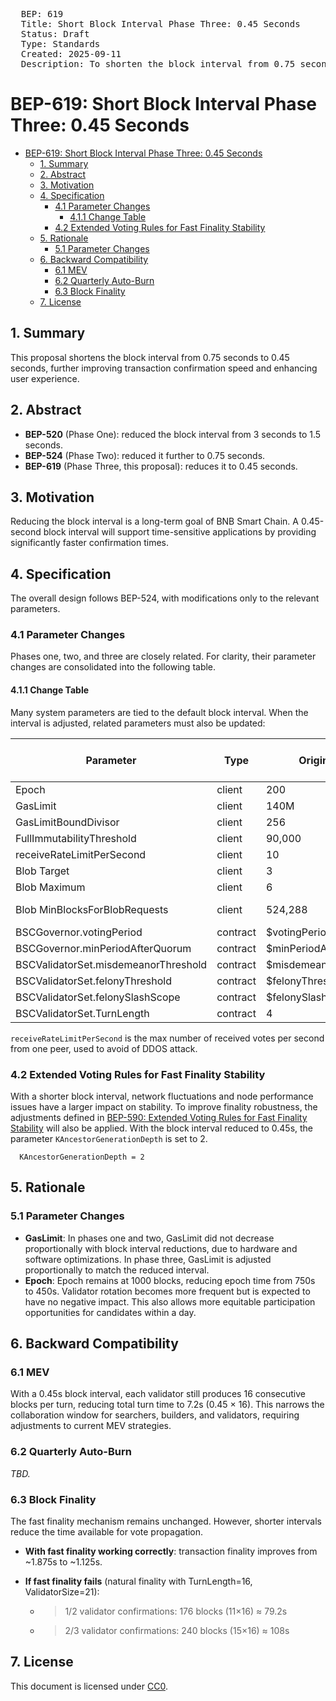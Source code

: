 <pre>
  BEP: 619
  Title: Short Block Interval Phase Three: 0.45 Seconds
  Status: Draft
  Type: Standards
  Created: 2025-09-11
  Description: To shorten the block interval from 0.75 seconds to 0.45 seconds.
</pre>

# BEP-619: Short Block Interval Phase Three: 0.45 Seconds
- [BEP-619: Short Block Interval Phase Three: 0.45 Seconds](#bep-619-short-block-interval-phase-three-045-seconds)
  - [1. Summary](#1-summary)
  - [2. Abstract](#2-abstract)
  - [3. Motivation](#3-motivation)
  - [4. Specification](#4-specification)
    - [4.1 Parameter Changes](#41-parameter-changes)
      - [4.1.1 Change Table](#411-change-table)
    - [4.2 Extended Voting Rules for Fast Finality Stability](#42-extended-voting-rules-for-fast-finality-stability)
  - [5. Rationale](#5-rationale)
    - [5.1 Parameter Changes](#51-parameter-changes)
  - [6. Backward Compatibility](#6-backward-compatibility)
    - [6.1 MEV](#61-mev)
    - [6.2 Quarterly Auto-Burn](#62-quarterly-auto-burn)
    - [6.3 Block Finality](#63-block-finality)
  - [7. License](#7-license)

## 1. Summary

This proposal shortens the block interval from 0.75 seconds to 0.45 seconds, further improving transaction confirmation speed and enhancing user experience.

## 2. Abstract

* **BEP-520** (Phase One): reduced the block interval from 3 seconds to 1.5 seconds.
* **BEP-524** (Phase Two): reduced it further to 0.75 seconds.
* **BEP-619** (Phase Three, this proposal): reduces it to 0.45 seconds.

## 3. Motivation

Reducing the block interval is a long-term goal of BNB Smart Chain. A 0.45-second block interval will support time-sensitive applications by providing significantly faster confirmation times.

## 4. Specification

The overall design follows BEP-524, with modifications only to the relevant parameters.

### 4.1 Parameter Changes

Phases one, two, and three are closely related. For clarity, their parameter changes are consolidated into the following table.

#### 4.1.1 Change Table

Many system parameters are tied to the default block interval. When the interval is adjusted, related parameters must also be updated:

| Parameter                            | Type     | Origin (3s)            | Phase One (1.5s) | Phase Two (0.75s) | Phase Three (0.45s) |
| ------------------------------------ | -------- | ---------------------- | ---------------- | ----------------- | ------------------- |
| Epoch                                | client   | 200                    | 500              | 1000              | 1000                |
| GasLimit                             | client   | 140M                   | 100M             | 75M               | 45M                 |
| GasLimitBoundDivisor                 | client   | 256                    | 1024             | 1024              | 1024                |
| FullImmutabilityThreshold            | client   | 90,000                 | 180,000          | 360,000           | 600,000             |
| receiveRateLimitPerSecond            | client   | 10                     | 20               | 40                | 68                  |
| Blob Target                          | client   | 3                      | 3                | 3                 | 3                   |
| Blob Maximum                         | client   | 6                      | 6                | 6                 | 6                   |
| Blob MinBlocksForBlobRequests        | client   | 524,288                | 1,048,576 (×2)   | 2,097,152 (×4)    | 3,495,254 (×3/0.45) |
| BSCGovernor.votingPeriod             | contract | \$votingPeriod         | ×2               | ×4                | ×(3/0.45)           |
| BSCGovernor.minPeriodAfterQuorum     | contract | \$minPeriodAfterQuorum | ×2               | ×4                | ×(3/0.45)           |
| BSCValidatorSet.misdemeanorThreshold | contract | \$misdemeanorThreshold | ×2               | ×4                | ×(3/0.45)           |
| BSCValidatorSet.felonyThreshold      | contract | \$felonyThreshold      | ×2               | ×4                | ×(3/0.45)           |
| BSCValidatorSet.felonySlashScope     | contract | \$felonySlashScope     | ×2               | ×4                | ×(3/0.45)           |
| BSCValidatorSet.TurnLength           | contract | 4                      | 8                | 16                | 16                  |

`receiveRateLimitPerSecond` is the max number of received votes per second from one peer, used to avoid of DDOS attack.

### 4.2 Extended Voting Rules for Fast Finality Stability

With a shorter block interval, network fluctuations and node performance issues have a larger impact on stability. To improve finality robustness, the adjustments defined in [BEP-590: Extended Voting Rules for Fast Finality Stability](./BEP-590.md) will also be applied. With the block interval reduced to 0.45s, the parameter `KAncestorGenerationDepth` is set to 2.
```
  KAncestorGenerationDepth = 2
```

## 5. Rationale

### 5.1 Parameter Changes

* **GasLimit**: In phases one and two, GasLimit did not decrease proportionally with block interval reductions, due to hardware and software optimizations. In phase three, GasLimit is adjusted proportionally to match the reduced interval.
* **Epoch**: Epoch remains at 1000 blocks, reducing epoch time from 750s to 450s. Validator rotation becomes more frequent but is expected to have no negative impact. This also allows more equitable participation opportunities for candidates within a day.


## 6. Backward Compatibility

### 6.1 MEV

With a 0.45s block interval, each validator still produces 16 consecutive blocks per turn, reducing total turn time to 7.2s (0.45 × 16). This narrows the collaboration window for searchers, builders, and validators, requiring adjustments to current MEV strategies.

### 6.2 Quarterly Auto-Burn

*TBD.*

### 6.3 Block Finality

The fast finality mechanism remains unchanged. However, shorter intervals reduce the time available for vote propagation.

* **With fast finality working correctly**: transaction finality improves from \~1.875s to \~1.125s.
* **If fast finality fails** (natural finality with TurnLength=16, ValidatorSize=21):

  * > 1/2 validator confirmations: 176 blocks (11×16) ≈ 79.2s
  * > 2/3 validator confirmations: 240 blocks (15×16) ≈ 108s

## 7. License

This document is licensed under [CC0](https://creativecommons.org/publicdomain/zero/1.0/).